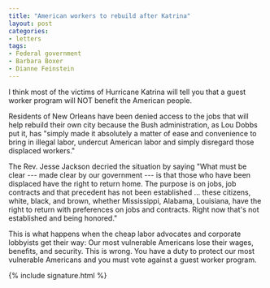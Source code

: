 ```yaml
---
title: "American workers to rebuild after Katrina"
layout: post
categories:
- letters
tags:
- Federal government
- Barbara Boxer
- Dianne Feinstein
---
```


I think most of the victims of Hurricane Katrina will tell you that a guest worker program will NOT benefit the American people.

Residents of New Orleans have been denied access to the jobs that will help rebuild their own city because the Bush administration, as Lou Dobbs put it, has "simply made it absolutely a matter of ease and convenience to bring in illegal labor, undercut American labor and simply disregard those displaced workers."

The Rev. Jesse Jackson decried the situation by saying "What must be clear --- made clear by our government --- is that those who have been displaced have the right to return home. The purpose is on jobs, job contracts and that precedent has not been established ... these citizens, white, black, and brown, whether Mississippi, Alabama, Louisiana, have the right to return with preferences on jobs and contracts. Right now that's not established and being honored."

This is what happens when the cheap labor advocates and corporate lobbyists get their way: Our most vulnerable Americans lose their wages, benefits, and security. This is wrong. You have a duty to protect our most vulnerable Americans and you must vote against a guest worker program.

{% include signature.html %}
